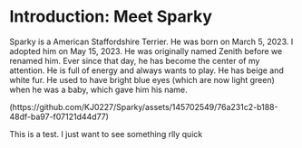 <html>
  <h1>
    Introduction: Meet Sparky
  </h1>
  <p>
    Sparky is a American Staffordshire Terrier. He was born on March 5, 2023. I adopted him on May 15, 2023. He was originally named Zenith before we renamed him. Ever since that day, he has become the center of my attention. He is full of energy and always wants to play. He has beige and white fur. He used to have bright blue eyes (which are now light green) when he was a baby, which gave him his name.
  </p>
 (https://github.com/KJ0227/Sparky/assets/145702549/76a231c2-b188-48df-ba97-f07121d44d77)
  <p>
    This is a test. I just want to see something rlly quick
  </p>
</html>
